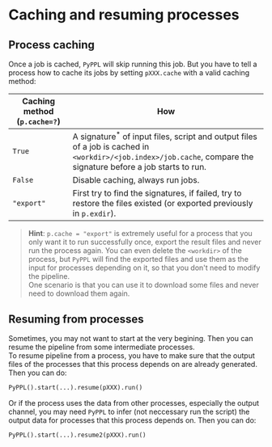 # Caching and resuming processes
<!-- toc -->

## Process caching
Once a job is cached, `PyPPL` will skip running this job. But you have to tell a process how to cache its jobs by setting `pXXX.cache` with a valid caching method:

|Caching method (`p.cache=?`)|How|
|-|-|
|`True`|A signature<sup>*</sup> of input files, script and output files of a job is cached in `<workdir>/<job.index>/job.cache`, compare the signature before a job starts to run.|
|`False`| Disable caching, always run jobs.|
|`"export"`| First try to find the signatures, if failed, try to restore the files existed (or exported previously in `p.exdir`).

  
> **Hint**: `p.cache = "export"` is extremely useful for a process that you only want it to run successfully once, export the result files and never run the process again. You can even delete the `<workdir>` of the process, but `PyPPL` will find the exported files and use them as the input for processes depending on it, so that you don't need to modify the pipeline.  
One scenario is that you can use it to download some files and never need to download them again.

## Resuming from processes
Sometimes, you may not want to start at the very begining. Then you can resume the pipeline from some intermediate processes.  
To resume pipeline from a process, you have to make sure that the output files of the processes that this process depends on are already generated. Then you can do:
```python
PyPPL().start(...).resume(pXXX).run()
```
Or if the process uses the data from other processes, especially the output channel, you may need `PyPPL` to infer (not neccessary run the script) the output data for processes that this process depends on. Then you can do:
```python
PyPPL().start(...).resume2(pXXX).run()
```


